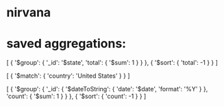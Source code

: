 # nirvana

# saved aggregations:
[
  {
    '$group': {
      '_id': '$state', 
      'total': {
        '$sum': 1
      }
    }
  }, {
    '$sort': {
      'total': -1
    }
  }
]

[
  {
    '$match': {
      'country': 'United States'
    }
  }
]

[
    {
        '$group': {
            '_id': {
                '$dateToString': {
                    'date': '$date', 
                    'format': '%Y'
                }
            }, 
            'count': {
                '$sum': 1
            }
        }
    }, {
        '$sort': {
            'count': -1
        }
    }
]